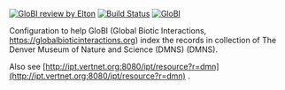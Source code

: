 [![GloBI review by Elton](https://github.com/globalbioticinteractions/dmns-para/actions/workflows/review.yml/badge.svg)](https://github.com/globalbioticinteractions/dmns-para/actions) [![Build Status](https://app.travis-ci.com/globalbioticinteractions/dmns-para.svg)](https://app.travis-ci.com/globalbioticinteractions/dmns-para) [![GloBI](http://api.globalbioticinteractions.org/interaction.svg?accordingTo=globi:globalbioticinteractions/dmns-para)](http://globalbioticinteractions.org/?accordingTo=globi:globalbioticinteractions/dmns-para) 


Configuration to help GloBI (Global Biotic Interactions, https://globalbioticinteractions.org) index the records in collection of The Denver Museum of Nature and Science (DMNS) (DMNS).

Also see [http://ipt.vertnet.org:8080/ipt/resource?r=dmn](http://ipt.vertnet.org:8080/ipt/resource?r=dmn) .
